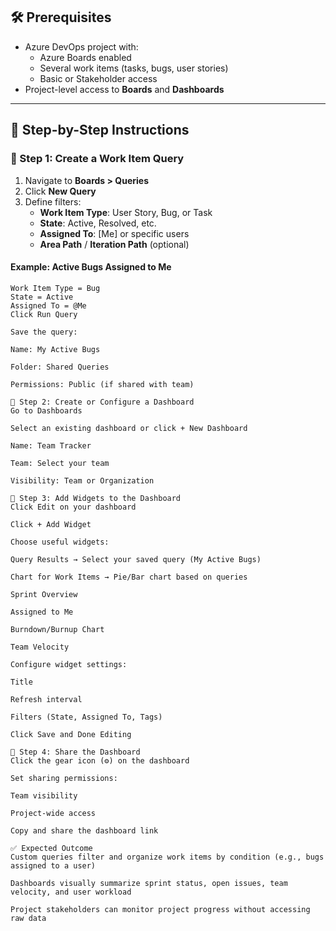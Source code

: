 ## 🛠️ Prerequisites

- Azure DevOps project with:
  - Azure Boards enabled
  - Several work items (tasks, bugs, user stories)
  - Basic or Stakeholder access
- Project-level access to **Boards** and **Dashboards**

---

## 🧭 Step-by-Step Instructions

### 🔹 Step 1: Create a Work Item Query

1. Navigate to **Boards > Queries**
2. Click **New Query**
3. Define filters:
   - **Work Item Type**: User Story, Bug, or Task
   - **State**: Active, Resolved, etc.
   - **Assigned To**: [Me] or specific users
   - **Area Path** / **Iteration Path** (optional)

#### Example: Active Bugs Assigned to Me
```text
Work Item Type = Bug
State = Active
Assigned To = @Me
Click Run Query

Save the query:

Name: My Active Bugs

Folder: Shared Queries

Permissions: Public (if shared with team)

🔹 Step 2: Create or Configure a Dashboard
Go to Dashboards

Select an existing dashboard or click + New Dashboard

Name: Team Tracker

Team: Select your team

Visibility: Team or Organization

🔹 Step 3: Add Widgets to the Dashboard
Click Edit on your dashboard

Click + Add Widget

Choose useful widgets:

Query Results → Select your saved query (My Active Bugs)

Chart for Work Items → Pie/Bar chart based on queries

Sprint Overview

Assigned to Me

Burndown/Burnup Chart

Team Velocity

Configure widget settings:

Title

Refresh interval

Filters (State, Assigned To, Tags)

Click Save and Done Editing

🔹 Step 4: Share the Dashboard
Click the gear icon (⚙️) on the dashboard

Set sharing permissions:

Team visibility

Project-wide access

Copy and share the dashboard link

✅ Expected Outcome
Custom queries filter and organize work items by condition (e.g., bugs assigned to a user)

Dashboards visually summarize sprint status, open issues, team velocity, and user workload

Project stakeholders can monitor project progress without accessing raw data

